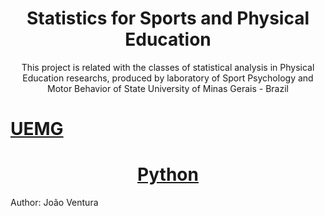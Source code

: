 <h1 align="center"> Statistics for Sports and Physical Education </h1> 

<p align="center"> This project is related with the classes of statistical analysis in Physical Education researchs, produced by laboratory of Sport Psychology and Motor Behavior of State University of Minas Gerais - Brazil </p>

<h1 align="left">
    <a href="https://www.uemg.br/downloads/identidade_visual/assinaturas/UEMG/UEMG_vertical.jpg/">UEMG</a>
</h1>

<h1 align="center">
  <a href="http://clipart-library.com/image_gallery2/Python-Logo-PNG.png/">Python</a>
 </h1>

Author: João Ventura

